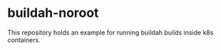 # buildah-noroot

This repository holds an example for running buildah builds inside k8s containers.
